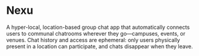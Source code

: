 # Nexu
A hyper-local, location-based group chat app that automatically connects users to communal chatrooms wherever they go—campuses, events, or venues. Chat history and access are ephemeral: only users physically present in a location can participate, and chats disappear when they leave.
